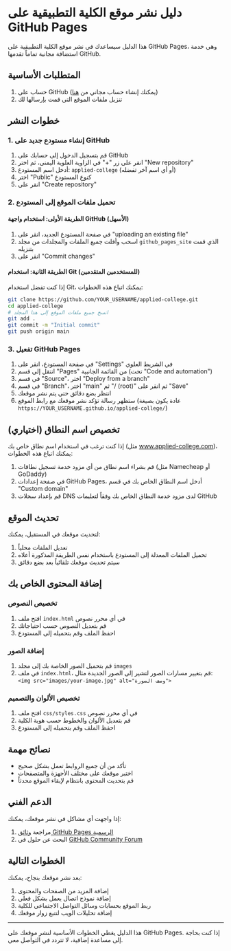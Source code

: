 # دليل نشر موقع الكلية التطبيقية على GitHub Pages

هذا الدليل سيساعدك في نشر موقع الكلية التطبيقية على GitHub Pages، وهي خدمة استضافة مجانية تماماً تقدمها GitHub.

## المتطلبات الأساسية

1. حساب على GitHub (يمكنك إنشاء حساب مجاني من [هنا](https://github.com/signup))
2. تنزيل ملفات الموقع التي قمت بإرسالها لك

## خطوات النشر

### 1. إنشاء مستودع جديد على GitHub

1. قم بتسجيل الدخول إلى حسابك على GitHub
2. انقر على زر "+" في الزاوية العلوية اليمنى، ثم اختر "New repository"
3. أدخل اسم المستودع: `applied-college` (أو أي اسم آخر تفضله)
4. اختر "Public" كنوع المستودع
5. انقر على "Create repository"

### 2. تحميل ملفات الموقع إلى المستودع

#### الطريقة الأولى: استخدام واجهة GitHub (الأسهل)

1. في صفحة المستودع الجديد، انقر على "uploading an existing file"
2. اسحب وأفلت جميع الملفات والمجلدات من مجلد `github_pages_site` الذي قمت بتنزيله
3. انقر على "Commit changes"

#### الطريقة الثانية: استخدام Git (للمستخدمين المتقدمين)

إذا كنت تفضل استخدام Git، يمكنك اتباع هذه الخطوات:

```bash
git clone https://github.com/YOUR_USERNAME/applied-college.git
cd applied-college
# انسخ جميع ملفات الموقع إلى هذا المجلد
git add .
git commit -m "Initial commit"
git push origin main
```

### 3. تفعيل GitHub Pages

1. في صفحة المستودع، انقر على "Settings" في الشريط العلوي
2. انتقل إلى قسم "Pages" من القائمة الجانبية (تحت "Code and automation")
3. في قسم "Source"، اختر "Deploy from a branch"
4. في قسم "Branch"، اختر "main" ثم "/ (root)" ثم انقر على "Save"
5. انتظر بضع دقائق حتى يتم نشر موقعك
6. ستظهر رسالة تؤكد نشر موقعك مع رابط الموقع (عادة يكون بصيغة `https://YOUR_USERNAME.github.io/applied-college/`)

## تخصيص اسم النطاق (اختياري)

إذا كنت ترغب في استخدام اسم نطاق خاص بك (مثل www.applied-college.com)، يمكنك اتباع هذه الخطوات:

1. قم بشراء اسم نطاق من أي مزود خدمة تسجيل نطاقات (مثل Namecheap أو GoDaddy)
2. في صفحة إعدادات GitHub Pages، أدخل اسم النطاق الخاص بك في قسم "Custom domain"
3. قم بإعداد سجلات DNS لدى مزود خدمة النطاق الخاص بك وفقاً لتعليمات GitHub

## تحديث الموقع

لتحديث موقعك في المستقبل، يمكنك:

1. تعديل الملفات محلياً
2. تحميل الملفات المعدلة إلى المستودع باستخدام نفس الطريقة المذكورة أعلاه
3. سيتم تحديث موقعك تلقائياً بعد بضع دقائق

## إضافة المحتوى الخاص بك

### تخصيص النصوص

1. افتح ملف `index.html` في أي محرر نصوص
2. قم بتعديل النصوص حسب احتياجاتك
3. احفظ الملف وقم بتحميله إلى المستودع

### إضافة الصور

1. قم بتحميل الصور الخاصة بك إلى مجلد `images`
2. في ملف `index.html`، قم بتغيير مسارات الصور لتشير إلى الصور الجديدة
   مثال: `<img src="images/your-image.jpg" alt="وصف الصورة">`

### تخصيص الألوان والتصميم

1. افتح ملف `css/styles.css` في أي محرر نصوص
2. قم بتعديل الألوان والخطوط حسب هوية الكلية
3. احفظ الملف وقم بتحميله إلى المستودع

## نصائح مهمة

- تأكد من أن جميع الروابط تعمل بشكل صحيح
- اختبر موقعك على مختلف الأجهزة والمتصفحات
- قم بتحديث المحتوى بانتظام لإبقاء الموقع محدثاً

## الدعم الفني

إذا واجهت أي مشاكل في نشر موقعك، يمكنك:

1. مراجعة [وثائق GitHub Pages الرسمية](https://docs.github.com/en/pages)
2. البحث عن حلول في [GitHub Community Forum](https://github.community/)

## الخطوات التالية

بعد نشر موقعك بنجاح، يمكنك:

1. إضافة المزيد من الصفحات والمحتوى
2. إضافة نموذج اتصال يعمل بشكل فعلي
3. ربط الموقع بحسابات وسائل التواصل الاجتماعي للكلية
4. إضافة تحليلات الويب لتتبع زوار موقعك

---

هذا الدليل يغطي الخطوات الأساسية لنشر موقعك على GitHub Pages. إذا كنت بحاجة إلى مساعدة إضافية، لا تتردد في التواصل معي.

